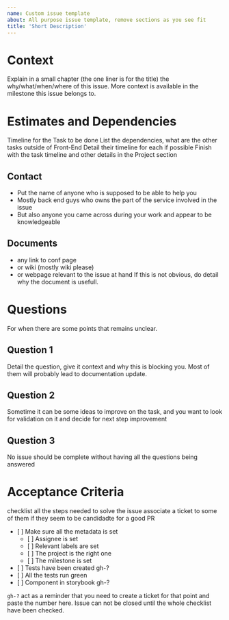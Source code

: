 ```yaml
---
name: Custom issue template
about: All purpose issue template, remove sections as you see fit
title: 'Short Description'
---
```


# Context

Explain in a small chapter (the one liner is for the title) the why/what/when/where of this issue.
More context is available in the milestone this issue belongs to.

# Estimates and Dependencies

Timeline for the Task to be done
List the dependencies, what are the other tasks outside of Front-End
Detail their timeline for each if possible
Finish with the task timeline and other details in the Project section

## Contact

- Put the name of anyone who is supposed to be able to help you
- Mostly back end guys who owns the part of the service involved in the issue
- But also anyone you came across during your work and appear to be knowledgeable

## Documents

- any link to conf page
- or wiki (mostly wiki please)
- or webpage relevant to the issue at hand
  If this is not obvious, do detail why the document is usefull.

# Questions

For when there are some points that remains unclear.

## Question 1

Detail the question, give it context and why this is blocking you.
Most of them will probably lead to documentation update.

## Question 2

Sometime it can be some ideas to improve on the task, and you want
to look for validation on it and decide for next step improvement

## Question 3

No issue should be complete without having all the questions being answered

# Acceptance Criteria

checklist all the steps needed to solve the issue
associate a ticket to some of them if they seem to be candidadte for a good PR

- \[ ] Make sure all the metadata is set
  - \[ ] Assignee is set
  - \[ ] Relevant labels are set
  - \[ ] The project is the right one
  - \[ ] The milestone is set
- \[ ] Tests have been created gh-?
- \[ ] All the tests run green
- \[ ] Component in storybook gh-?

`gh-?` act as a reminder that you need to create a ticket for that point and paste the number here.
Issue can not be closed until the whole checklist have been checked.
